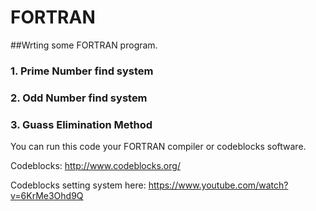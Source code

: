 # FORTRAN
##Wrting some FORTRAN program.
### 1. Prime Number find system
### 2. Odd Number find system
### 3. Guass Elimination Method


You can run this code your FORTRAN compiler or codeblocks software. 

Codeblocks: http://www.codeblocks.org/

Codeblocks setting system  here: https://www.youtube.com/watch?v=6KrMe3Ohd9Q
